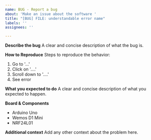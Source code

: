 ```yaml
---
name: BUG - Report a bug
about: 'Make an issue about the software '
title: "[BUG] FILE: understandable error name"
labels: ''
assignees: ''

---
```


**Describe the bug**
A clear and concise description of what the bug is.

**How to Reproduce**
Steps to reproduce the behavior:
1. Go to '...'
2. Click on '....'
3. Scroll down to '....'
4. See error

**What you expected to do**
A clear and concise description of what you expected to happen.

**Board & Components**
- Arduino Uno
- Wemos D1 Mini
- NRF24L01

**Additional context**
Add any other context about the problem here.
